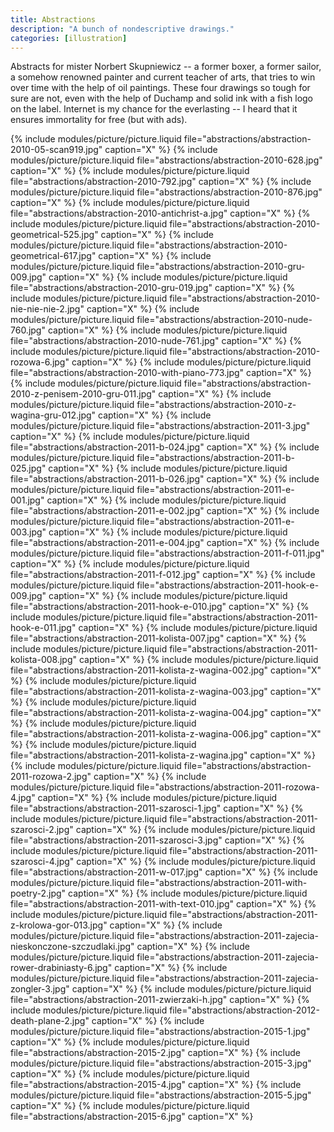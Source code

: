 ```yaml
---
title: Abstractions
description: "A bunch of nondescriptive drawings."
categories: [illustration]
---
```


Abstracts for mister Norbert Skupniewicz -- a former boxer, a former sailor, a somehow renowned painter and current teacher of arts, that tries to win over time with the help of oil paintings. These four drawings so tough for sure are not, even with the help of Duchamp and solid ink with a fish logo on the label. Internet is my chance for the everlasting -- I heard that it ensures immortality for free (but with ads).

{% include modules/picture/picture.liquid file="abstractions/abstraction-2010-05-scan919.jpg" caption="X" %}
{% include modules/picture/picture.liquid file="abstractions/abstraction-2010-628.jpg" caption="X" %}
{% include modules/picture/picture.liquid file="abstractions/abstraction-2010-792.jpg" caption="X" %}
{% include modules/picture/picture.liquid file="abstractions/abstraction-2010-876.jpg" caption="X" %}
{% include modules/picture/picture.liquid file="abstractions/abstraction-2010-antichrist-a.jpg" caption="X" %}
{% include modules/picture/picture.liquid file="abstractions/abstraction-2010-geometrical-525.jpg" caption="X" %}
{% include modules/picture/picture.liquid file="abstractions/abstraction-2010-geometrical-617.jpg" caption="X" %}
{% include modules/picture/picture.liquid file="abstractions/abstraction-2010-gru-009.jpg" caption="X" %}
{% include modules/picture/picture.liquid file="abstractions/abstraction-2010-gru-019.jpg" caption="X" %}
{% include modules/picture/picture.liquid file="abstractions/abstraction-2010-nie-nie-nie-2.jpg" caption="X" %}
{% include modules/picture/picture.liquid file="abstractions/abstraction-2010-nude-760.jpg" caption="X" %}
{% include modules/picture/picture.liquid file="abstractions/abstraction-2010-nude-761.jpg" caption="X" %}
{% include modules/picture/picture.liquid file="abstractions/abstraction-2010-rozowa-6.jpg" caption="X" %}
{% include modules/picture/picture.liquid file="abstractions/abstraction-2010-with-piano-773.jpg" caption="X" %}
{% include modules/picture/picture.liquid file="abstractions/abstraction-2010-z-penisem-2010-gru-011.jpg" caption="X" %}
{% include modules/picture/picture.liquid file="abstractions/abstraction-2010-z-wagina-gru-012.jpg" caption="X" %}
{% include modules/picture/picture.liquid file="abstractions/abstraction-2011-3.jpg" caption="X" %}
{% include modules/picture/picture.liquid file="abstractions/abstraction-2011-b-024.jpg" caption="X" %}
{% include modules/picture/picture.liquid file="abstractions/abstraction-2011-b-025.jpg" caption="X" %}
{% include modules/picture/picture.liquid file="abstractions/abstraction-2011-b-026.jpg" caption="X" %}
{% include modules/picture/picture.liquid file="abstractions/abstraction-2011-e-001.jpg" caption="X" %}
{% include modules/picture/picture.liquid file="abstractions/abstraction-2011-e-002.jpg" caption="X" %}
{% include modules/picture/picture.liquid file="abstractions/abstraction-2011-e-003.jpg" caption="X" %}
{% include modules/picture/picture.liquid file="abstractions/abstraction-2011-e-004.jpg" caption="X" %}
{% include modules/picture/picture.liquid file="abstractions/abstraction-2011-f-011.jpg" caption="X" %}
{% include modules/picture/picture.liquid file="abstractions/abstraction-2011-f-012.jpg" caption="X" %}
{% include modules/picture/picture.liquid file="abstractions/abstraction-2011-hook-e-009.jpg" caption="X" %}
{% include modules/picture/picture.liquid file="abstractions/abstraction-2011-hook-e-010.jpg" caption="X" %}
{% include modules/picture/picture.liquid file="abstractions/abstraction-2011-hook-e-011.jpg" caption="X" %}
{% include modules/picture/picture.liquid file="abstractions/abstraction-2011-kolista-007.jpg" caption="X" %}
{% include modules/picture/picture.liquid file="abstractions/abstraction-2011-kolista-008.jpg" caption="X" %}
{% include modules/picture/picture.liquid file="abstractions/abstraction-2011-kolista-z-wagina-002.jpg" caption="X" %}
{% include modules/picture/picture.liquid file="abstractions/abstraction-2011-kolista-z-wagina-003.jpg" caption="X" %}
{% include modules/picture/picture.liquid file="abstractions/abstraction-2011-kolista-z-wagina-004.jpg" caption="X" %}
{% include modules/picture/picture.liquid file="abstractions/abstraction-2011-kolista-z-wagina-006.jpg" caption="X" %}
{% include modules/picture/picture.liquid file="abstractions/abstraction-2011-kolista-z-wagina.jpg" caption="X" %}
{% include modules/picture/picture.liquid file="abstractions/abstraction-2011-rozowa-2.jpg" caption="X" %}
{% include modules/picture/picture.liquid file="abstractions/abstraction-2011-rozowa-4.jpg" caption="X" %}
{% include modules/picture/picture.liquid file="abstractions/abstraction-2011-szarosci-1.jpg" caption="X" %}
{% include modules/picture/picture.liquid file="abstractions/abstraction-2011-szarosci-2.jpg" caption="X" %}
{% include modules/picture/picture.liquid file="abstractions/abstraction-2011-szarosci-3.jpg" caption="X" %}
{% include modules/picture/picture.liquid file="abstractions/abstraction-2011-szarosci-4.jpg" caption="X" %}
{% include modules/picture/picture.liquid file="abstractions/abstraction-2011-w-017.jpg" caption="X" %}
{% include modules/picture/picture.liquid file="abstractions/abstraction-2011-with-poetry-2.jpg" caption="X" %}
{% include modules/picture/picture.liquid file="abstractions/abstraction-2011-with-text-010.jpg" caption="X" %}
{% include modules/picture/picture.liquid file="abstractions/abstraction-2011-z-krolowa-gor-013.jpg" caption="X" %}
{% include modules/picture/picture.liquid file="abstractions/abstraction-2011-zajecia-nieskonczone-szczudlaki.jpg" caption="X" %}
{% include modules/picture/picture.liquid file="abstractions/abstraction-2011-zajecia-rower-drabiniasty-6.jpg" caption="X" %}
{% include modules/picture/picture.liquid file="abstractions/abstraction-2011-zajecia-zongler-3.jpg" caption="X" %}
{% include modules/picture/picture.liquid file="abstractions/abstraction-2011-zwierzaki-h.jpg" caption="X" %}
{% include modules/picture/picture.liquid file="abstractions/abstraction-2012-death-plane-2.jpg" caption="X" %}
{% include modules/picture/picture.liquid file="abstractions/abstraction-2015-1.jpg" caption="X" %}
{% include modules/picture/picture.liquid file="abstractions/abstraction-2015-2.jpg" caption="X" %}
{% include modules/picture/picture.liquid file="abstractions/abstraction-2015-3.jpg" caption="X" %}
{% include modules/picture/picture.liquid file="abstractions/abstraction-2015-4.jpg" caption="X" %}
{% include modules/picture/picture.liquid file="abstractions/abstraction-2015-5.jpg" caption="X" %}
{% include modules/picture/picture.liquid file="abstractions/abstraction-2015-6.jpg" caption="X" %}
